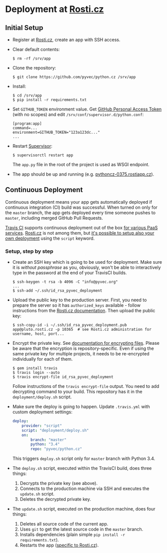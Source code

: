 
# Deployment at [Rosti.cz](https://rosti.cz/)

## Initial Setup

-   Register at [Rosti.cz](https://rosti.cz/), create an app with SSH access.
-   Clear default contents:

    ```
    $ rm -rf /srv/app
    ```

-   Clone the repository:

    ```
    $ git clone https://github.com/pyvec/python.cz /srv/app
    ```

-   Install:

    ```
    $ cd /srv/app
    $ pip install -r requirements.txt
    ```

-   Set `GITHUB_TOKEN` environment value. Get [GitHub Personal Access Token](https://github.com/settings/tokens) (with no scopes) and edit `/srv/conf/supervisor.d/python.conf`:

    ```
    [program:app]
    command=...
    environment=GITHUB_TOKEN="123a123dc..."
    ...
    ```

-   Restart [Supervisor](http://supervisord.org/):

    ```
    $ supervisorctl restart app
    ```

    The `app.py` file in the root of the project is used as WSGI endpoint.

-   The app should be up and running (e.g. [pythoncz-0375.rostiapp.cz](http://pythoncz-0375.rostiapp.cz/)).

## Continuous Deployment

Continuous deployment means your app gets automatically deployed if continuous integration (CI) build was successful. When turned on only for the `master` branch, the app gets deployed every time someone pushes to `master`, including merged GitHub Pull Requests.

[Travis CI](http://travis-ci.org/) supports continuous deployment out of the box [for various PaaS services](http://docs.travis-ci.com/user/deployment/). [Rosti.cz](https://rosti.cz/) is not among them, but [it's possible to setup also your own deployment](http://docs.travis-ci.com/user/deployment/script/) using the `script` keyword.

### Setup, step by step

-   Create an SSH key which is going to be used for deployment. Make sure it is *without passphrase* as you, obviously, won't be able to interactively type in the password at the end of your TravisCI builds.

    ```
    $ ssh-keygen -t rsa -b 4096 -C "info@pyvec.org"
    ...
    $ ssh-add ~/.ssh/id_rsa_pyvec_deployment
    ```

-   Upload the public key to the production server. First, you need to prepare the server so it has `authorized_keys` available - follow instructions from the [Rosti.cz documentation](https://docs.rosti.cz/base/#ssh). Then upload the public key:

    ```
    $ ssh-copy-id -i ~/.ssh/id_rsa_pyvec_deployment.pub app@pluto.rosti.cz -p 10365  # see Rosti.cz administration for username, host, port...
    ```

-   Encrypt the private key. See [documentation for encrypting files](http://docs.travis-ci.com/user/encrypting-files/). Please be aware that the encryption is repository-specific. Even if using the same private key for multiple projects, it needs to be re-encrypted individually for each of them.

    ```
    $ gem install travis
    $ travis login --auto
    $ travis encrypt-file id_rsa_pyvec_deployment
    ```

    Follow instructions of the `travis encrypt-file` output. You need to add decrypting command to your build. This repository has it in the `deployment/deploy.sh` script.

-   Make sure the deploy is going to happen. Update `.travis.yml` with custom deployment settings:

    ```yaml
    deploy:
        provider: "script"
        script: "deployment/deploy.sh"
        on:
            branch: "master"
            python: "3.4"
            repo: "pyvec/python.cz"
    ```

    This triggers `deploy.sh` script only for `master` branch with Python 3.4.

-   The `deploy.sh` script, executed within the TravisCI build, does three things:

    1.   Decrypts the private key (see above).
    2.   Connects to the production machine via SSH and executes the `update.sh` script.
    3.   Deletes the decrypted private key.

-   The `update.sh` script, executed on the production machine, does four things:

    1.   Deletes all source code of the current app.
    2.   Uses `git` to get the latest source code in the `master` branch.
    3.   Installs dependencies (plain simple `pip install -r requirements.txt`).
    4.   Restarts the app ([specific to Rosti.cz](https://docs.rosti.cz/apps/python/#supervisor)).
